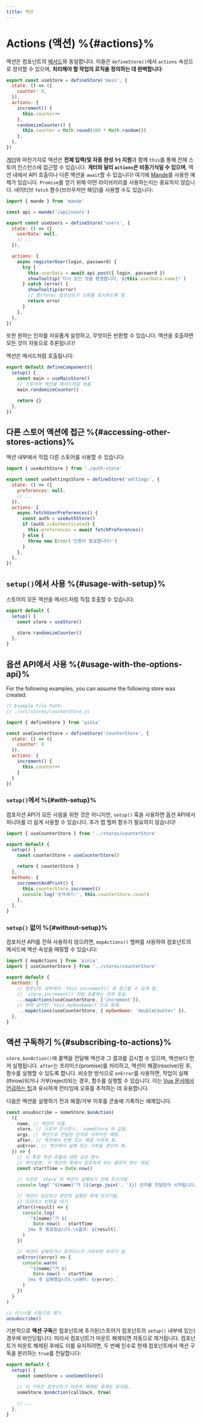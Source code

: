 ```yaml
---
title: 액션
---
```


# Actions (액션) %{#actions}%

액션은 컴포넌트의 [메서드](https://vuejs.kr/guide/essentials/reactivity-fundamentals.html#declaring-methods)와 동일합니다.
이들은 `defineStore()`에서 `actions` 속성으로 정의할 수 있으며,
**처리해야 할 작업의 로직을 정의하는 데 완벽합니다**:

```js
export const useStore = defineStore('main', {
  state: () => ({
    counter: 0,
  }),
  actions: {
    increment() {
      this.counter++
    },
    randomizeCounter() {
      this.counter = Math.round(100 * Math.random())
    },
  },
})
```

[게터](getters.md)와 마찬가지로 액션은 **전체 입력(및 자동 완성 ✨) 지원**과 함께 `this`를 통해 전체 스토어 인스턴스에 접근할 수 있습니다.
**게터와 달리 `actions`은 비동기식일 수 있으며**, 액션 내에서 API 호출이나 다른 액션을 `await`할 수 있습니다!
여기에 [Mande](https://github.com/posva/mande)를 사용한 예제가 있습니다.
`Promise`를 얻기 위해 어떤 라이브러리를 사용하는지는 중요하지 않습니다.
네이티브 `fetch` 함수(브라우저만 해당)를 사용할 수도 있습니다:

```js
import { mande } from 'mande'

const api = mande('/api/users')

export const useUsers = defineStore('users', {
  state: () => ({
    userData: null,
    // ...
  }),

  actions: {
    async registerUser(login, password) {
      try {
        this.userData = await api.post({ login, password })
        showTooltip(`다시 오신 것을 환영합니다, ${this.userData.name}!`)
      } catch (error) {
        showTooltip(error)
        // 폼(form) 컴포넌트가 오류를 표시하도록 함.
        return error
      }
    },
  },
})
```

또한 원하는 인자를 자유롭게 설정하고, 무엇이든 반환할 수 있습니다.
액션을 호출하면 모든 것이 자동으로 추론됩니다!

액션은 메서드처럼 호출됩니다:

```js
export default defineComponent({
  setup() {
    const main = useMainStore()
    // 스토어의 액션을 메서드처럼 호출
    main.randomizeCounter()

    return {}
  },
})
```

## 다른 스토어 액션에 접근 %{#accessing-other-stores-actions}%

액션 내부에서 직접 다른 스토어를 사용할 수 있습니다:

```js
import { useAuthStore } from './auth-store'

export const useSettingsStore = defineStore('settings', {
  state: () => ({
    preferences: null,
    // ...
  }),
  actions: {
    async fetchUserPreferences() {
      const auth = useAuthStore()
      if (auth.isAuthenticated) {
        this.preferences = await fetchPreferences()
      } else {
        throw new Error('인증이 필요합니다!')
      }
    },
  },
})
```

## `setup()`에서 사용 %{#usage-with-setup}%

스토어의 모든 액션을 메서드처럼 직접 호출할 수 있습니다:

```js
export default {
  setup() {
    const store = useStore()

    store.randomizeCounter()
  },
}
```

## 옵션 API에서 사용 %{#usage-with-the-options-api}%

For the following examples, you can assume the following store was created:

```js
// Example File Path:
// ./src/stores/counterStore.js

import { defineStore } from 'pinia'

const useCounterStore = defineStore('counterStore', {
  state: () => ({
    counter: 0
  }),
  actions: {
    increment() {
      this.counter++
    }
  }
})
```

### `setup()`에서 %{#with-setup}%

컴포지션 API가 모든 사람을 위한 것은 아니지만,
`setup()` 훅을 사용하면 옵션 API에서 피니아를 더 쉽게 사용할 수 있습니다.
추가 맵 헬퍼 함수가 필요하지 않습니다!

```js
import { useCounterStore } from '../stores/counterStore'

export default {
  setup() {
    const counterStore = useCounterStore()

    return { counterStore }
  },
  methods: {
    incrementAndPrint() {
      this.counterStore.increment()
      console.log('숫자세기:', this.counterStore.count)
    },
  },
}
```

### `setup()` 없이 %{#without-setup}%

컴포지션 API를 전혀 사용하지 않으려면,
`mapActions()` 헬퍼를 사용하여 컴포넌트의 메서드에 액션 속성을 매핑할 수 있습니다:

```js
import { mapActions } from 'pinia'
import { useCounterStore } from '../stores/counterStore'

export default {
  methods: {
    // 컴포넌트 내부에서 `this.increment()`로 접근할 수 있게 함.
    // `store.increment()`처럼 호출하는 것과 동일.
    ...mapActions(useCounterStore, ['increment']),
    // 위와 같지만 `this.myOwnName()`으로 등록.
    ...mapActions(useCounterStore, { myOwnName: 'doubleCounter' }),
  },
}
```

## 액션 구독하기 %{#subscribing-to-actions}%

`store.$onAction()`에 콜백을 전달해 액션과 그 결과를 감시할 수 있으며, 액션보다 먼저 실행됩니다.
`after`는 프라미스(promise)를 처리하고, 액션이 해결(resolve)된 후, 함수를 실행할 수 있도록 합니다.
비슷한 방식으로 `onError`를 사용하면, 작업이 실패(throw)되거나 거부(reject)되는 경우, 함수를 실행할 수 있습니다.
이는 [Vue 문서에서 언급하는 팁](https://vuejs.kr/guide/best-practices/production-deployment.html#tracking-runtime-errors)과 유사하게 런타임에 오류를 추적하는 데 유용합니다.

다음은 액션을 실행하기 전과 해결/거부 이후를 콘솔에 기록하는 예제입니다.

```js
const unsubscribe = someStore.$onAction(
  ({
    name, // 액션의 이름.
    store, // 스토어 인스턴스, `someStore`와 같음.
    args, // 액션으로 전달된 인자로 이루어진 배열.
    after, // 액션에서 반환 또는 해결 이후의 훅.
    onError, // 액션에서 실패 또는 거부될 경우의 훅.
  }) => {
    // 이 특정 액션 호출에 대한 공유 변수.
    // 역자설명: 이 액션의 훅에서 참조하게 되는 클로저 변수 개념.
    const startTime = Date.now()
    
    // 이곳은 `store`의 액션이 실행되기 전에 트리거됨.
    console.log(`"${name}"가 [${args.join(', ')}] 인자를 전달받아 시작됩니다.`)

    // 액션이 성공하고 완전히 실행된 후에 트리거됨.
    // 프라미스 반환을 대기.
    after((result) => {
      console.log(
        `"${name}"가 ${
          Date.now() - startTime
        }ms 후 종료됬습니다.\n결과: ${result}.`
      )
    })

    // 액션이 실패하거나 프라미스가 거부되면 트리거 됨.
    onError((error) => {
      console.warn(
        `"${name}"가 ${
          Date.now() - startTime
        }ms 후 실패했습니다.\n애러: ${error}.`
      )
    })
  }
)

// 리스너를 수동으로 제거.
unsubscribe()
```

기본적으로 **액션 구독**은 컴포넌트에 추가된(스토어가 컴포넌트의 `setup()` 내부에 있는) 경우에 바인딩됩니다.
따라서 컴포넌트가 마운트 해제되면 자동으로 제거됩니다.
컴포넌트가 마운트 해제된 후에도 이를 유지하려면,
두 번째 인수로 현재 컴포넌트에서 액션 구독을 분리하는 `true`를 전달합니다:

```js
export default {
  setup() {
    const someStore = useSomeStore()

    // 이 구독은 컴포넌트가 마운트 해제된 후에도 유지됨.
    someStore.$onAction(callback, true)

    // ...
  },
}
```